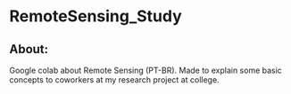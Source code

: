 # RemoteSensing_Study
## About:
Google colab about Remote Sensing (PT-BR).
Made to explain some basic concepts to coworkers at my research project at college.
